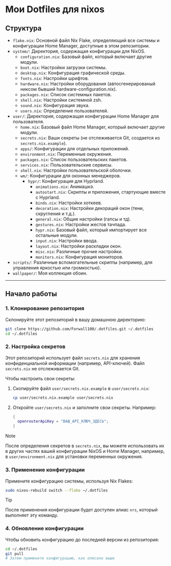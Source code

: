 # Мои Dotfiles для nixos

## Структура

*   `flake.nix`: Основной файл Nix Flake, определяющий все системы и конфигурации Home Manager, доступные в этом репозитории.
*   `system/`: Директория, содержащая конфигурации для NixOS.
    *   `configuration.nix`: Базовый файл, который включает другие модули.
    *   `boot.nix`: Настройки загрузки системы.
    *   `desktop.nix`: Конфигурация графической среды.
    *   `fonts.nix`: Настройки шрифтов.
    *   `hardware.nix`: Настройки оборудования (автосгенерированый никсом бывший hardware-configuration.nix).
    *   `packages.nix`: Список системных пакетов.
    *   `shell.nix`: Настройки системной zsh.
    *   `sound.nix`: Конфигурация звука.
    *   `users.nix`: Определение пользователей.
*   `user/`: Директория, содержащая конфигурации Home Manager для пользователя.
    *   `home.nix`: Базовый файл Home Manager, который включает другие модули.
    *   `secrets.nix`: Ваши секреты (не отслеживается Git, создается из `secrets.nix.example`).
    *   `apps/`: Конфигурации для отдельных приложений.
    *   `environment.nix`: Переменные окружения.
    *   `packages.nix`: Список пользовательских пакетов.
    *   `services.nix`: Пользовательские сервисы.
    *   `shell.nix`: Настройки пользовательской оболочки.
    *   `wm/`: Конфигурации для оконных менеджеров.
        *   `hypr/`: Конфигурация для Hyprland.
            *   `animations.nix`: Анимашкэ.
            *   `autostart.nix`: Скрипты и приложения, стартующие вместе с Hyprland.
            *   `binds.nix`: Настройки хоткеев.
            *   `decoration.nix`: Настройки декораций окон (тени, скругления и т.д.).
            *   `general.nix`: Общие настройки (гапсы и тд).
            *   `gestures.nix`: Настройки жестов тачпада.
            *   `hypr.nix`: Базовый файл, который импортирует все остальные модули.
            *   `input.nix`: Настройки ввода.
            *   `layout.nix`: Настройки раскладки окон.
            *   `misc.nix`: Различные прочие настройки.
            *   `monitors.nix`: Конфигурация мониторов.
*   `scripts/`: Различные вспомогательные скрипты (например, для управления яркостью или громкостью).
*   `wallpaper/`: Моя коллекция обоин.

---

## Начало работы

### 1. Клонирование репозитория

Склонируйте этот репозиторий в вашу домашнюю директорию:

```bash
git clone https://github.com/Forwall100/.dotfiles.git ~/.dotfiles
cd ~/.dotfiles
```

### 2. Настройка секретов

Этот репозиторий использует файл `secrets.nix` для хранения конфиденциальной информации (например, API-ключей). Файл `secrets.nix` не отслеживается Git.

Чтобы настроить свои секреты:

1.  Скопируйте файл `user/secrets.nix.example` в `user/secrets.nix`:

    ```bash
    cp user/secrets.nix.example user/secrets.nix
    ```

2.  Откройте `user/secrets.nix` и заполните свои секреты. Например:

    ```nix
    {
      openrouterApiKey = "ВАШ_API_КЛЮЧ_ЗДЕСЬ";
    }
    ```

> [!NOTE]
> После определения секретов в `secrets.nix`, вы можете использовать их в других частях вашей конфигурации NixOS и Home Manager, например, в `user/environment.nix` для установки переменных окружения.

### 3. Применение конфигурации

Примените конфигурацию системы, используя Nix Flakes:

```bash
sudo nixos-rebuild switch --flake ~/.dotfiles
```

> [!TIP]
> После применения конфигурации будет доступен алиас `nrs`, который выполняет эту команду.

### 4. Обновление конфигурации

Чтобы обновить конфигурацию до последней версии из репозитория:

```bash
cd ~/.dotfiles
git pull
# Затем примените конфигурацию, как описано выше
```
